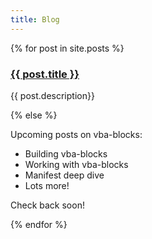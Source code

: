 ```yaml
---
title: Blog
---
```


{% for post in site.posts %}
<section>
<h3><a href="{{ post.url }}">{{ post.title }}</a></h3>
<p>{{ post.description}}</p>
</section>
{% else %}

Upcoming posts on vba-blocks:

- Building vba-blocks
- Working with vba-blocks
- Manifest deep dive
- Lots more!

Check back soon!

{% endfor %}